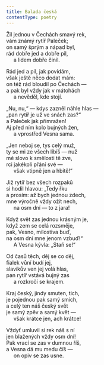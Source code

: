 ```yaml
---
title: Balada česká
contentType: poetry
---
```


<section>

Žil jednou v Čechách smavý rek,  
vám známý rytíř Paleček;  
on samý šprým a nápad byl,  
rád dobře jed a dobře pil,  
     a lidem dobře činil.

</section>

<section>

Rád jed a pil, jak povídám,  
však ještě něco dodat mám:  
on též rád bloudil po Čechách —  
a pak byl vždy jak v mátohách  
     a nevěděl, kde stojí.

</section>

<section>

„Nu, nu,“ — kdys zazněl náhle hlas —  
„pan rytíř je už ve snách zas?“  
a Paleček jak přimražen!  
Aj před ním kolo bujných žen,  
     a vprostřed Vesna sama.

</section>

<section>

„Jen neboj se, tys celý muž,  
ty se mi ze všech líbíš — nuž  
mé slovo k smělosti tě zve,  
rci jakékoli přání své —  
     však vtipně jen a hbitě!“

</section>

<section>

Již rytíř bez všech rozpaků  
si hodil hlavou: „Tedy řku  
a prosím: až bych jednou zdech,  
mne výročně vždy ožít nech,  
     na osm dní — to z jara!

</section>

<section>

Když svět zas jednou krásným je,  
když zem se celá rozsměje,  
pak, Vesno, milostiva buď,  
na osm dní mne jenom vzbuď!“  
     A Vesna kývla: „Staň se!“

</section>

<section>

Od časů těch, děj se co děj,  
fialek vůní budí jej,  
slavíkův ven jej volá hlas,  
pan rytíř vstává bujný zas  
     a rozkročí se krajem.

</section>

<section>

Kraj český, jindy smuten, tich,  
je pojednou pak samý smích,  
a celý ten náš český svět  
je samý zpěv a samý květ —  
     však krátce jen, ach krátce!

</section>

<section>

Vždyť umluvil si rek náš s ní  
jen blažených vždy osm dní!  
Pak vrací se zas v dumnou říš,  
a Vesna dá mu medu číš —  
     on opiv se zas usne.

</section>
